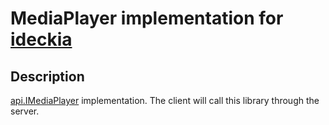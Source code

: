 # MediaPlayer implementation for [ideckia](https://ideckia.github.io/)

## Description

[api.IMediaPlayer](https://github.com/ideckia/ideckia_api/blob/develop/api/media/IMediaPlayer.hx) implementation. The client will call this library through the server.